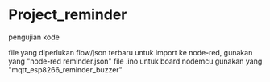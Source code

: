 # Project_reminder
pengujian kode

file yang diperlukan flow/json terbaru untuk import ke node-red, gunakan yang "node-red reminder.json"
file .ino untuk board nodemcu gunakan yang "mqtt_esp8266_reminder_buzzer"
